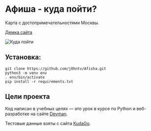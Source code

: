 # Афиша - куда пойти?
Карта с достопримечательностями Москвы.

[Демка сайта](https://j0hntv.pythonanywhere.com/)

![&#x41A;&#x443;&#x434;&#x430; &#x43F;&#x43E;&#x439;&#x442;&#x438;](https://github.com/devmanorg/where-to-go-frontend/raw/master/.gitbook/assets/site.png)

## Установка:
```
git clone https://github.com/j0hntv/Afisha.git
python3 -m venv env
. env/bin/activate
pip install -r requirements.txt
```

## Цели проекта

Код написан в учебных целях — это урок в курсе по Python и веб-разработке на сайте [Devman](https://dvmn.org).

Тестовые данные взяты с сайта [KudaGo](https://kudago.com).
